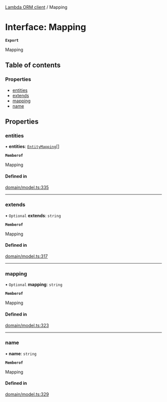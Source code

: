 [Lambda ORM client](../README.md) / Mapping

# Interface: Mapping

**`Export`**

Mapping

## Table of contents

### Properties

- [entities](Mapping.md#entities)
- [extends](Mapping.md#extends)
- [mapping](Mapping.md#mapping)
- [name](Mapping.md#name)

## Properties

### entities

• **entities**: [`EntityMapping`](EntityMapping.md)[]

**`Memberof`**

Mapping

#### Defined in

[domain/model.ts:335](https://github.com/FlavioLionelRita/lambdaorm-client-node/blob/188ce61/src/lib/domain/model.ts#L335)

___

### extends

• `Optional` **extends**: `string`

**`Memberof`**

Mapping

#### Defined in

[domain/model.ts:317](https://github.com/FlavioLionelRita/lambdaorm-client-node/blob/188ce61/src/lib/domain/model.ts#L317)

___

### mapping

• `Optional` **mapping**: `string`

**`Memberof`**

Mapping

#### Defined in

[domain/model.ts:323](https://github.com/FlavioLionelRita/lambdaorm-client-node/blob/188ce61/src/lib/domain/model.ts#L323)

___

### name

• **name**: `string`

**`Memberof`**

Mapping

#### Defined in

[domain/model.ts:329](https://github.com/FlavioLionelRita/lambdaorm-client-node/blob/188ce61/src/lib/domain/model.ts#L329)
